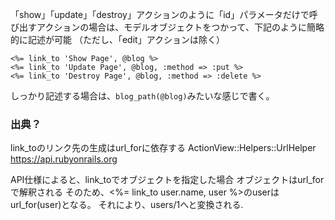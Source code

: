 「show」「update」「destroy」アクションのように「id」パラメータだけで呼び出すアクションの場合は、モデルオブジェクトをつかって、下記のように簡略的に記述が可能
（ただし、「edit」アクションは除く）
```
<%= link_to 'Show Page', @blog %>
<%= link_to 'Update Page', @blog, :method => :put %>
<%= link_to 'Destroy Page', @blog, :method => :delete %>
```
しっかり記述する場合は、`blog_path(@blog)`みたいな感じで書く。

### 出典？
link_toのリンク先の生成はurl_forに依存する
ActionView::Helpers::UrlHelper
https://api.rubyonrails.org

API仕様によると、link_toでオブジェクトを指定した場合
オブジェクトはurl_forで解釈される
そのため、<%= link_to user.name, user %>のuserはurl_for(user)となる。
それにより、users/1へと変換される.
